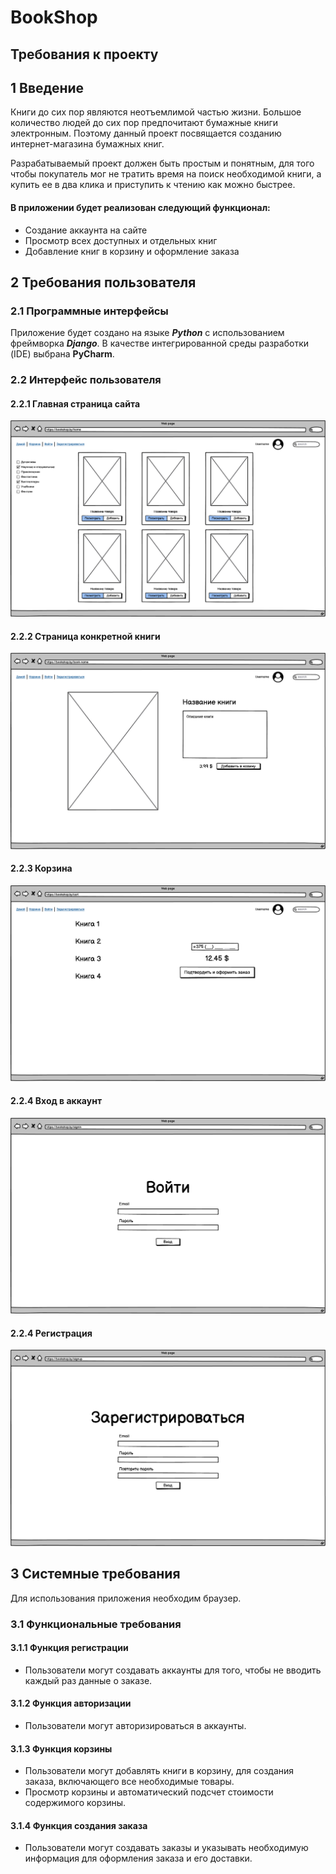 # BookShop

## Требования к проекту

## 1 Введение
  Книги до сих пор являются неотъемлимой частью жизни. Большое количество людей до сих пор предпочитают бумажные книги электронным.
Поэтому данный проект посвящается созданию интернет-магазина бумажных книг.

  Разрабатываемый проект должен быть простым и понятным,
для того чтобы покупатель мог не тратить время на поиск необходимой книги, а купить ее в два клика и приступить к чтению как можно 
быстрее.

#### В приложении будет реализован следующий функционал:
- Создание аккаунта на сайте
- Просмотр всех доступных и отдельных книг
- Добавление книг в корзину и оформление заказа

## 2 Требования пользователя 

### 2.1 Программные интерфейсы 

  Приложение будет создано на языке ***Python*** с использованием фреймворка ***Django***. В качестве интегрированной 
  среды разработки (IDE) выбрана **PyCharm**.
  
### 2.2 Интерфейс пользователя
#### 2.2.1 Главная страница сайта
![](https://github.com/kpkq/TRiTPO/blob/main/docs/mockups/Home.png)

#### 2.2.2 Страница конкретной книги 
![](https://github.com/kpkq/TRiTPO/blob/main/docs/mockups/Book.png)

#### 2.2.3 Корзина 
![](https://github.com/kpkq/TRiTPO/blob/main/docs/mockups/Cart.png)

#### 2.2.4 Вход в аккаунт 
![](https://github.com/kpkq/TRiTPO/blob/main/docs/mockups/Sign%20in.png)

#### 2.2.4 Регистрация 
![](https://github.com/kpkq/TRiTPO/blob/main/docs/mockups/Sign%20up.png)

## 3 Системные требования 
Для использования приложения необходим браузер.

### 3.1 Функциональные требования

#### 3.1.1 Функция регистрации
- Пользователи могут создавать аккаунты для того, чтобы не вводить каждый раз данные о заказе.

#### 3.1.2 Функция авторизации
- Пользователи могут авторизироваться в аккаунты.

#### 3.1.3 Функция корзины
- Пользователи могут добавлять книги в корзину, для создания заказа, включающего все необходимые товары.
- Просмотр корзины и автоматический подсчет стоимости содержимого корзины.

#### 3.1.4 Функция создания заказа
- Пользователи могут создавать заказы и указывать необходимую информация для оформления заказа и его доставки.
